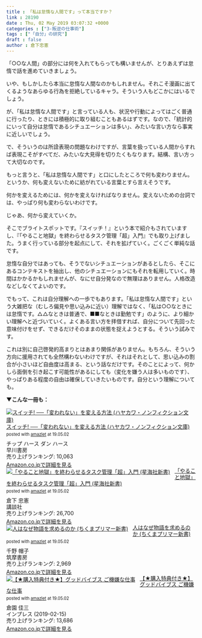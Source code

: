 ```yaml
---
title : 「私は怠惰な人間です」って本当ですか？
link : 28190
date : Thu, 02 May 2019 03:07:32 +0000
categories : ["3-叛逆の仕事術"]
tags : ["「自分」の研究"]
draft : false
author : 倉下忠憲
---
```


「○○な人間」の部分には何を入れてもらっても構いませんが、とりあえずは怠惰で話を進めていきましょう。

いや、もしかしたら本当に怠惰な人間なのかもしれません。それこそ漫画に出てくるようなあらゆる行為を拒絶しているキャラ。そういう人もどこかにはいるでしょう。

が、「私は怠惰な人間です」と言っている人も、状況や行動によってはごく普通に行ったり、ときには積極的に取り組むこともあるはずです。なので、「統計的にいって自分は怠惰であるシチュエーションは多い」、みたいな言い方なら事実に近しいでしょう。

で、そういうのは所詮表現の問題なわけですが、言葉を扱っている人間からすれば表現こそがすべてだ、みたいな大見得を切りたくもなります。結構、言い方って大切なのです。

もっと言うと、「私は怠惰な人間です」と口にしたところで何も変わりません。というか、何も変えないために紡がれている言葉とすら言えそうです。

何かを変えるためには、何かを変えなければなりません。変えないための台詞では、やっぱり何も変わらないわけです。

じゃあ、何から変えていくか。

そこでブライトスポットです。『スイッチ！』という本で紹介もされていますし、『「やること地獄」を終わらせるタスク管理「超」入門』でも取り上げました。うまく行っている部分を起点にして、それを拡げていく。ごくごく単純な話です。

怠惰な自分ではあっても、そうでないシチュエーションがあるとしたら、そこにあるコンテキストを抽出し、他のシチュエーションにもそれを転用していく。時間はかかるかもしれませんが、なにせ自分発なので無理はありません。人格改造などしなくてよいのです。

でもって、これは自分理解への一歩でもあります。「私は怠惰な人間です」という大雑把な（むしろ偏見や思い込みに近い）理解ではなく、「私は○○なときには怠惰です。△△なときは普通で、■■なときは勤勉です」のように、より細かい理解へと近づいていく。よくある言い方を拝借すれば、自分について先回った意味付けをせず、できるだけそのままの状態を捉えようとする。そういう試みです。

これは別に自己啓発的高まりとはあまり関係がありません。もちろん、そういう方向に援用されても全然構わないわけですが、それはそれとして、思い込みの割合が小さいほど自由度は高まる、という話なだけです。そのことによって、何かしら面倒を引き起こす可能性があるにしても（変化を嫌う人は多いものです）、やっぱりある程度の自由は確保していきたいものです。自分という理解についても。

<strong>▼こんな一冊も：</strong>

<div class="amazlet-box" style="margin-bottom:0px;"><div class="amazlet-image" style="float:left;margin:0px 12px 1px 0px;"><a href="http://www.amazon.co.jp/exec/obidos/ASIN/4150504784/rashita1000-22/ref=nosim/" name="amazletlink" target="_blank"><img src="https://images-fe.ssl-images-amazon.com/images/I/41EGX3erbHL._SL160_.jpg" alt="スイッチ! ──「変われない」を変える方法 (ハヤカワ・ノンフィクション文庫)" style="border: none;" /></a></div><div class="amazlet-info" style="line-height:120%; margin-bottom: 10px"><div class="amazlet-name" style="margin-bottom:10px;line-height:120%"><a href="http://www.amazon.co.jp/exec/obidos/ASIN/4150504784/rashita1000-22/ref=nosim/" name="amazletlink" target="_blank">スイッチ! ──「変われない」を変える方法 (ハヤカワ・ノンフィクション文庫)</a><div class="amazlet-powered-date" style="font-size:80%;margin-top:5px;line-height:120%">posted with <a href="http://www.amazlet.com/" title="amazlet" target="_blank">amazlet</a> at 19.05.02</div></div><div class="amazlet-detail">チップ ハース ダン ハース <br />早川書房 <br />売り上げランキング: 10,063<br /></div><div class="amazlet-sub-info" style="float: left;"><div class="amazlet-link" style="margin-top: 5px"><a href="http://www.amazon.co.jp/exec/obidos/ASIN/4150504784/rashita1000-22/ref=nosim/" name="amazletlink" target="_blank">Amazon.co.jpで詳細を見る</a></div></div></div><div class="amazlet-footer" style="clear: left"></div></div>

<div class="amazlet-box" style="margin-bottom:0px;"><div class="amazlet-image" style="float:left;margin:0px 12px 1px 0px;"><a href="http://www.amazon.co.jp/exec/obidos/ASIN/4065151562/rashita1000-22/ref=nosim/" name="amazletlink" target="_blank"><img src="https://images-fe.ssl-images-amazon.com/images/I/31yz41bTULL._SL160_.jpg" alt="「やること地獄」を終わらせるタスク管理「超」入門 (星海社新書)" style="border: none;" /></a></div><div class="amazlet-info" style="line-height:120%; margin-bottom: 10px"><div class="amazlet-name" style="margin-bottom:10px;line-height:120%"><a href="http://www.amazon.co.jp/exec/obidos/ASIN/4065151562/rashita1000-22/ref=nosim/" name="amazletlink" target="_blank">「やること地獄」を終わらせるタスク管理「超」入門 (星海社新書)</a><div class="amazlet-powered-date" style="font-size:80%;margin-top:5px;line-height:120%">posted with <a href="http://www.amazlet.com/" title="amazlet" target="_blank">amazlet</a> at 19.05.02</div></div><div class="amazlet-detail">倉下 忠憲 <br />講談社 <br />売り上げランキング: 26,700<br /></div><div class="amazlet-sub-info" style="float: left;"><div class="amazlet-link" style="margin-top: 5px"><a href="http://www.amazon.co.jp/exec/obidos/ASIN/4065151562/rashita1000-22/ref=nosim/" name="amazletlink" target="_blank">Amazon.co.jpで詳細を見る</a></div></div></div><div class="amazlet-footer" style="clear: left"></div></div>

<div class="amazlet-box" style="margin-bottom:0px;"><div class="amazlet-image" style="float:left;margin:0px 12px 1px 0px;"><a href="http://www.amazon.co.jp/exec/obidos/ASIN/4480689796/rashita1000-22/ref=nosim/" name="amazletlink" target="_blank"><img src="https://images-fe.ssl-images-amazon.com/images/I/41cgtkgCzDL._SL160_.jpg" alt="人はなぜ物語を求めるのか (ちくまプリマー新書)" style="border: none;" /></a></div><div class="amazlet-info" style="line-height:120%; margin-bottom: 10px"><div class="amazlet-name" style="margin-bottom:10px;line-height:120%"><a href="http://www.amazon.co.jp/exec/obidos/ASIN/4480689796/rashita1000-22/ref=nosim/" name="amazletlink" target="_blank">人はなぜ物語を求めるのか (ちくまプリマー新書)</a><div class="amazlet-powered-date" style="font-size:80%;margin-top:5px;line-height:120%">posted with <a href="http://www.amazlet.com/" title="amazlet" target="_blank">amazlet</a> at 19.05.02</div></div><div class="amazlet-detail">千野 帽子 <br />筑摩書房 <br />売り上げランキング: 2,969<br /></div><div class="amazlet-sub-info" style="float: left;"><div class="amazlet-link" style="margin-top: 5px"><a href="http://www.amazon.co.jp/exec/obidos/ASIN/4480689796/rashita1000-22/ref=nosim/" name="amazletlink" target="_blank">Amazon.co.jpで詳細を見る</a></div></div></div><div class="amazlet-footer" style="clear: left"></div></div>

<div class="amazlet-box" style="margin-bottom:0px;"><div class="amazlet-image" style="float:left;margin:0px 12px 1px 0px;"><a href="http://www.amazon.co.jp/exec/obidos/ASIN/4295005479/rashita1000-22/ref=nosim/" name="amazletlink" target="_blank"><img src="https://images-fe.ssl-images-amazon.com/images/I/51DZsJUIwnL._SL160_.jpg" alt="【★購入特典付き★】グッドバイブス  ご機嫌な仕事" style="border: none;" /></a></div><div class="amazlet-info" style="line-height:120%; margin-bottom: 10px"><div class="amazlet-name" style="margin-bottom:10px;line-height:120%"><a href="http://www.amazon.co.jp/exec/obidos/ASIN/4295005479/rashita1000-22/ref=nosim/" name="amazletlink" target="_blank">【★購入特典付き★】グッドバイブス  ご機嫌な仕事</a><div class="amazlet-powered-date" style="font-size:80%;margin-top:5px;line-height:120%">posted with <a href="http://www.amazlet.com/" title="amazlet" target="_blank">amazlet</a> at 19.05.02</div></div><div class="amazlet-detail">倉園 佳三 <br />インプレス (2019-02-15)<br />売り上げランキング: 13,686<br /></div><div class="amazlet-sub-info" style="float: left;"><div class="amazlet-link" style="margin-top: 5px"><a href="http://www.amazon.co.jp/exec/obidos/ASIN/4295005479/rashita1000-22/ref=nosim/" name="amazletlink" target="_blank">Amazon.co.jpで詳細を見る</a></div></div></div><div class="amazlet-footer" style="clear: left"></div></div>
